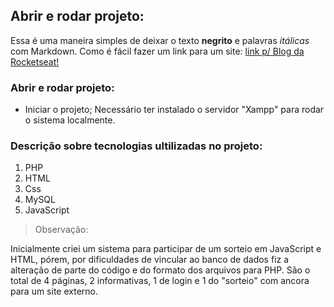 ## Abrir e rodar projeto: 
Essa é uma maneira simples de deixar o texto **negrito** e palavras *itálicas* com Markdown.
Como é fácil fazer um link para um site: [link p/ Blog da Rocketseat!](https://blog.rocketseat.com.br/)

### Abrir e rodar projeto: 
- Iniciar o projeto; Necessário ter instalado o servidor "Xampp" para rodar o sistema localmente.

### Descrição sobre tecnologias ultilizadas no projeto:

1. PHP
2. HTML
3. Css
4. MySQL
5. JavaScript


> Observação:

Inicialmente criei um sistema para participar de um sorteio em JavaScript e HTML, pórem, por dificuldades de vincular ao banco de dados fiz a alteração de parte do código e do formato dos arquivos para PHP. São o total de 4 páginas, 2 informativas, 1 de login e 1 do "sorteio" com ancora para um site externo.

